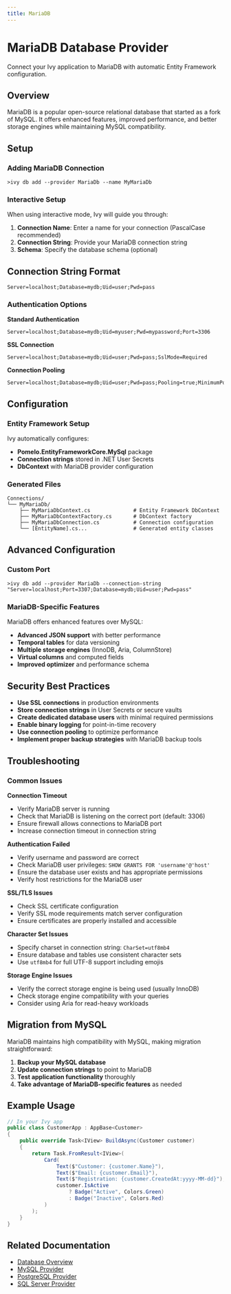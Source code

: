 ```yaml
---
title: MariaDB
---
```


# MariaDB Database Provider

<Ingress>
Connect your Ivy application to MariaDB with automatic Entity Framework configuration.
</Ingress>

## Overview

MariaDB is a popular open-source relational database that started as a fork of MySQL. It offers enhanced features, improved performance, and better storage engines while maintaining MySQL compatibility.

## Setup

### Adding MariaDB Connection

```terminal
>ivy db add --provider MariaDb --name MyMariaDb
```

### Interactive Setup

When using interactive mode, Ivy will guide you through:

1. **Connection Name**: Enter a name for your connection (PascalCase recommended)
2. **Connection String**: Provide your MariaDB connection string
3. **Schema**: Specify the database schema (optional)

## Connection String Format

```text
Server=localhost;Database=mydb;Uid=user;Pwd=pass
```

### Authentication Options

**Standard Authentication**
```text
Server=localhost;Database=mydb;Uid=myuser;Pwd=mypassword;Port=3306
```

**SSL Connection**
```text
Server=localhost;Database=mydb;Uid=user;Pwd=pass;SslMode=Required
```

**Connection Pooling**
```text
Server=localhost;Database=mydb;Uid=user;Pwd=pass;Pooling=true;MinimumPoolSize=1;MaximumPoolSize=20
```

## Configuration

### Entity Framework Setup

Ivy automatically configures:
- **Pomelo.EntityFrameworkCore.MySql** package
- **Connection strings** stored in .NET User Secrets
- **DbContext** with MariaDB provider configuration

### Generated Files

```text
Connections/
└── MyMariaDb/
    ├── MyMariaDbContext.cs              # Entity Framework DbContext
    ├── MyMariaDbContextFactory.cs       # DbContext factory
    ├── MyMariaDbConnection.cs           # Connection configuration
    └── [EntityName].cs...               # Generated entity classes
```

## Advanced Configuration

### Custom Port

```terminal
>ivy db add --provider MariaDb --connection-string "Server=localhost;Port=3307;Database=mydb;Uid=user;Pwd=pass"
```

### MariaDB-Specific Features

MariaDB offers enhanced features over MySQL:
- **Advanced JSON support** with better performance
- **Temporal tables** for data versioning
- **Multiple storage engines** (InnoDB, Aria, ColumnStore)
- **Virtual columns** and computed fields
- **Improved optimizer** and performance schema

## Security Best Practices

- **Use SSL connections** in production environments
- **Store connection strings** in User Secrets or secure vaults
- **Create dedicated database users** with minimal required permissions
- **Enable binary logging** for point-in-time recovery
- **Use connection pooling** to optimize performance
- **Implement proper backup strategies** with MariaDB backup tools

## Troubleshooting

### Common Issues

**Connection Timeout**
- Verify MariaDB server is running
- Check that MariaDB is listening on the correct port (default: 3306)
- Ensure firewall allows connections to MariaDB port
- Increase connection timeout in connection string

**Authentication Failed**
- Verify username and password are correct
- Check MariaDB user privileges: `SHOW GRANTS FOR 'username'@'host'`
- Ensure the database user exists and has appropriate permissions
- Verify host restrictions for the MariaDB user

**SSL/TLS Issues**
- Check SSL certificate configuration
- Verify SSL mode requirements match server configuration
- Ensure certificates are properly installed and accessible

**Character Set Issues**
- Specify charset in connection string: `CharSet=utf8mb4`
- Ensure database and tables use consistent character sets
- Use `utf8mb4` for full UTF-8 support including emojis

**Storage Engine Issues**
- Verify the correct storage engine is being used (usually InnoDB)
- Check storage engine compatibility with your queries
- Consider using Aria for read-heavy workloads

## Migration from MySQL

MariaDB maintains high compatibility with MySQL, making migration straightforward:

1. **Backup your MySQL database**
2. **Update connection strings** to point to MariaDB
3. **Test application functionality** thoroughly
4. **Take advantage of MariaDB-specific features** as needed

## Example Usage

```csharp
// In your Ivy app
public class CustomerApp : AppBase<Customer>
{
    public override Task<IView> BuildAsync(Customer customer)
    {
        return Task.FromResult<IView>(
            Card(
                Text($"Customer: {customer.Name}"),
                Text($"Email: {customer.Email}"),
                Text($"Registration: {customer.CreatedAt:yyyy-MM-dd}"),
                customer.IsActive
                    ? Badge("Active", Colors.Green)
                    : Badge("Inactive", Colors.Red)
            )
        );
    }
}
```

## Related Documentation

- [Database Overview](01_Overview.md)
- [MySQL Provider](MySQL.md)
- [PostgreSQL Provider](PostgreSQL.md)
- [SQL Server Provider](SqlServer.md)